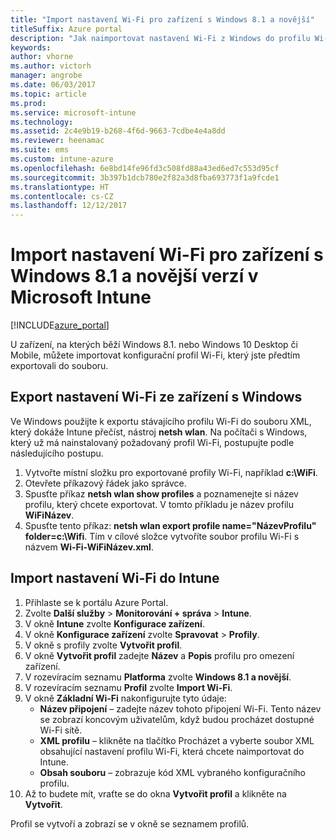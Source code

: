 ```yaml
---
title: "Import nastavení Wi-Fi pro zařízení s Windows 8.1 a novější"
titleSuffix: Azure portal
description: "Jak naimportovat nastavení Wi-Fi z Windows do profilu Wi-Fi v Intune."
keywords: 
author: vhorne
ms.author: victorh
manager: angrobe
ms.date: 06/03/2017
ms.topic: article
ms.prod: 
ms.service: microsoft-intune
ms.technology: 
ms.assetid: 2c4e9b19-b268-4f6d-9663-7cdbe4e4a8dd
ms.reviewer: heenamac
ms.suite: ems
ms.custom: intune-azure
ms.openlocfilehash: 6e8bd14fe96fd3c508fd88a43ed6ed7c553d95cf
ms.sourcegitcommit: 3b397b1dcb780e2f82a3d8fba693773f1a9fcde1
ms.translationtype: HT
ms.contentlocale: cs-CZ
ms.lasthandoff: 12/12/2017
---
```

# <a name="how-to-import-wi-fi-settings-for-windows-81-and-later-devices-in-microsoft-intune"></a>Import nastavení Wi-Fi pro zařízení s Windows 8.1 a novější verzí v Microsoft Intune

[!INCLUDE[azure_portal](./includes/azure_portal.md)]

U zařízení, na kterých běží Windows 8.1. nebo Windows 10 Desktop či Mobile, můžete importovat konfigurační profil Wi-Fi, který jste předtím exportovali do souboru.

## <a name="export-wi-fi-settings-from-a-windows-device"></a>Export nastavení Wi-Fi ze zařízení s Windows

Ve Windows použijte k exportu stávajícího profilu Wi-Fi do souboru XML, který dokáže Intune přečíst, nástroj **netsh wlan**. Na počítači s Windows, který už má nainstalovaný požadovaný profil Wi-Fi, postupujte podle následujícího postupu.
1. Vytvořte místní složku pro exportované profily Wi-Fi, například **c:\WiFi**.
1. Otevřete příkazový řádek jako správce.
1. Spusťte příkaz **netsh wlan show profiles** a poznamenejte si název profilu, který chcete exportovat. V tomto příkladu je název profilu **WiFiNázev**.
1. Spusťte tento příkaz: **netsh wlan export profile name="NázevProfilu" folder=c:\Wifi**. Tím v cílové složce vytvoříte soubor profilu Wi-Fi s názvem **Wi-Fi-WiFiNázev.xml**.

## <a name="import-the-wi-fi-settings-into-intune"></a>Import nastavení Wi-Fi do Intune

1. Přihlaste se k portálu Azure Portal.
2. Zvolte **Další služby** > **Monitorování + správa** > **Intune**.
3. V okně **Intune** zvolte **Konfigurace zařízení**.
2. V okně **Konfigurace zařízení** zvolte **Spravovat** > **Profily**.
3. V okně s profily zvolte **Vytvořit profil**.
4. V okně **Vytvořit profil** zadejte **Název** a **Popis** profilu pro omezení zařízení.
5. V rozevíracím seznamu **Platforma** zvolte **Windows 8.1 a novější**.
6. V rozevíracím seznamu **Profil** zvolte **Import Wi-Fi**.
7. V okně **Základní Wi-Fi** nakonfigurujte tyto údaje:
    - **Název připojení** – zadejte název tohoto připojení Wi-Fi. Tento název se zobrazí koncovým uživatelům, když budou procházet dostupné Wi-Fi sítě.
    - **XML profilu** – klikněte na tlačítko Procházet a vyberte soubor XML obsahující nastavení profilu Wi-Fi, která chcete naimportovat do Intune.
    - **Obsah souboru** – zobrazuje kód XML vybraného konfiguračního profilu.
8. Až to budete mít, vraťte se do okna **Vytvořit profil** a klikněte na **Vytvořit**.

Profil se vytvoří a zobrazí se v okně se seznamem profilů.
